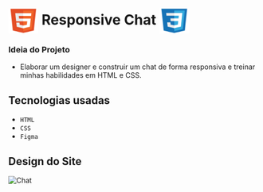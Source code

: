 <div className="Chat">
  <h1>
    <img align="center" alt="Poke" height="50" width="60" src="https://github.com/devicons/devicon/blob/master/icons/html5/html5-original.svg"/>
    Responsive Chat
    <img align="center" alt="Poke" height="50" width="60" src="https://github.com/devicons/devicon/blob/master/icons/css3/css3-original.svg"/>
  </h1>
</div>

### Ideia do Projeto 
- Elaborar um designer e construir um chat de forma responsiva e treinar minhas habilidades em HTML e CSS.

## Tecnologias usadas
- `HTML`
- `CSS`
- `Figma`

## Design do Site
![Chat](https://user-images.githubusercontent.com/89430801/218865712-8d7aa278-583e-460f-88e0-0403e08bdd8b.svg)
